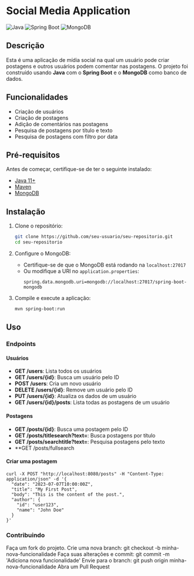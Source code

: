 # Social Media Application

![Java](https://img.shields.io/badge/Java-ED8B00?style=for-the-badge&logo=java&logoColor=white)
![Spring Boot](https://img.shields.io/badge/Spring%20Boot-6DB33F?style=for-the-badge&logo=spring-boot&logoColor=white)
![MongoDB](https://img.shields.io/badge/MongoDB-47A248?style=for-the-badge&logo=mongodb&logoColor=white)

## Descrição

Esta é uma aplicação de mídia social na qual um usuário pode criar postagens e outros usuários podem comentar nas postagens. O projeto foi construído usando **Java** com o **Spring Boot** e o **MongoDB** como banco de dados.

## Funcionalidades

- Criação de usuários
- Criação de postagens
- Adição de comentários nas postagens
- Pesquisa de postagens por título e texto
- Pesquisa de postagens com filtro por data

## Pré-requisitos

Antes de começar, certifique-se de ter o seguinte instalado:

- [Java 11+](https://www.oracle.com/java/technologies/javase-jdk11-downloads.html)
- [Maven](https://maven.apache.org/install.html)
- [MongoDB](https://docs.mongodb.com/manual/installation/)

## Instalação

1. Clone o repositório:
    ```bash
    git clone https://github.com/seu-usuario/seu-repositorio.git
    cd seu-repositorio
    ```

2. Configure o MongoDB:
    - Certifique-se de que o MongoDB está rodando na `localhost:27017`
    - Ou modifique a URI no `application.properties`:
      ```properties
      spring.data.mongodb.uri=mongodb://localhost:27017/spring-boot-mongodb
      ```

3. Compile e execute a aplicação:
    ```bash
    mvn spring-boot:run
    ```

## Uso

### Endpoints

#### Usuários

- **GET /users**: Lista todos os usuários
- **GET /users/{id}**: Busca um usuário pelo ID
- **POST /users**: Cria um novo usuário
- **DELETE /users/{id}**: Remove um usuário pelo ID
- **PUT /users/{id}**: Atualiza os dados de um usuário
- **GET /users/{id}/posts**: Lista todas as postagens de um usuário

#### Postagens

- **GET /posts/{id}**: Busca uma postagem pelo ID
- **GET /posts/titlesearch?text=**: Busca postagens por título
- **GET /posts/searchtitle?text=**: Pesquisa postagens pelo texto
- **GET /posts/fullsearch

#### Criar uma postagem
```
curl -X POST "http://localhost:8080/posts" -H "Content-Type: application/json" -d '{
  "date": "2023-07-07T10:00:00Z",
  "title": "My First Post",
  "body": "This is the content of the post.",
  "author": {
    "id": "user123",
    "name": "John Doe"
  }
}'
```
### Contribuindo
Faça um fork do projeto.
Crie uma nova branch: git checkout -b minha-nova-funcionalidade
Faça suas alterações e commit: git commit -m 'Adiciona nova funcionalidade'
Envie para o branch: git push origin minha-nova-funcionalidade
Abra um Pull Request


